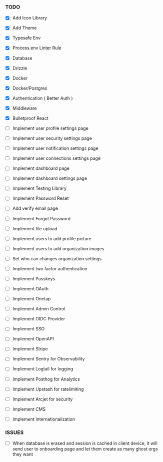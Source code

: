 ### TODO

- [x] Add Icon Library
- [x] Add Theme
- [x] Typesafe Env
- [x] Process.env Linter Rule
- [x] Database
- [x] Drizzle
- [x] Docker
- [x] Docker/Postgres
- [x] Authentication ( Better Auth )
- [x] Middleware
- [x] Bulletproof React
- [ ] Implement user profile settings page
- [ ] Implement user security settings page
- [ ] Implement user notification settings page
- [ ] Implement user connections settings page
- [ ] Implement dashboard page
- [ ] Implement dashboard settings page
- [ ] Implement Testing Library
- [ ] Implement Password Reset
- [ ] Add verify email page
- [ ] Implement Forgot Password
- [ ] Implement file upload
- [ ] Implement users to add profile picture 
- [ ] Implement users to add organization images
- [ ] Set who can changes organization settings
- [ ] Implement two factor authentication
- [ ] Implement Passkeys
- [ ] Implement OAuth
- [ ] Implement Onetap
- [ ] Implement Admin Control
- [ ] Implement OIDC Provider
- [ ] Implement SSO
- [ ] Implement OpenAPI
- [ ] Implement Stripe
- [ ] Implement Sentry for Observability
- [ ] Implement Logtail for logging
- [ ] Implement Posthog for Analytics
- [ ] Implement Upstash for ratelimiting
- [ ] Implement Arcjet for security
- [ ] Implement CMS
- [ ] Implement Internationalization


### ISSUES
- [ ] When database is erased and session is cached in client device, it will send user to onboarding page and let them create as many ghost orgs they want